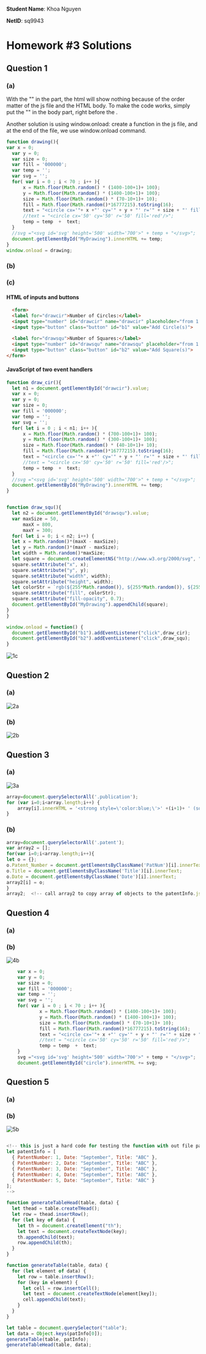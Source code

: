 **Student Name**:  Khoa Nguyen

**NetID**: sq9943

# Homework #3 Solutions

## Question 1 
### (a)

With the "<script src="drawing.js"></script>" in the <head> part, the html will show nothing because of the order matter of the js file and the HTML body. To make the code works, simply put the "<script src="drawing.js"></script>" in the body part, right before the </body>.

Another solution is using window.onload: create a function in the js file, and at the end of the file, we use window.onload command.

```javascript
function drawing(){
var x = 0;
  var y = 0;
  var size = 0;
  var fill = '000000';  
  var temp = '';
  var svg = '';
  for( var i = 0 ; i < 70 ; i++ ){
      x = Math.floor(Math.random() * (1400-100+1)+ 100);
      y = Math.floor(Math.random() * (1400-100+1)+ 100);
      size = Math.floor(Math.random() * (70-10+1)+ 10);
      fill = Math.floor(Math.random()*16777215).toString(16); 
      text = "<circle cx='"+ x +"' cy='" + y + "' r='" + size + "' fill='#" + fill + "'/>";
      //text = "<circle cx='50' cy='50' r='50' fill='red'/>";
      temp = temp  +  text;       
  }
  //svg ="<svg id='svg' height='500' width='700'>" + temp + "</svg>";
  document.getElementById("MyDrawing").innerHTML += temp;
}
window.onload = drawing;
```
### (b)

### (c)
#### HTML of inputs and buttons
```html
  <form>
  <label for="drawcir">Number of Circles:</label>
  <input type="number" id="drawcir" name="drawcir" placeholder="from 1 to 20" min="1" max="20" autocomplete="off">
  <input type="button" class="button" id="b1" value="Add Circle(s)">

  <label for="drawsqu">Number of Squares:</label>
  <input type="number" id="drawsqu" name="drawsqu" placeholder="from 1 to 20" min="1" max="20" autocomplete="off">
  <input type="button" class="button" id="b2" value="Add Square(s)">
</form>
```

#### JavaScript of two event handlers
```javascript
function draw_cir(){
  let n1 = document.getElementById("drawcir").value;
  var x = 0;
  var y = 0;
  var size = 0;
  var fill = '000000';  
  var temp = '';
  var svg = '';
  for( let i = 0 ; i < n1; i++ ){
      x = Math.floor(Math.random() * (700-100+1)+ 100);
      y = Math.floor(Math.random() * (300-100+1)+ 100);
      size = Math.floor(Math.random() * (40-10+1)+ 10);
      fill = Math.floor(Math.random()*16777215).toString(16); 
      text = "<circle cx='"+ x +"' cy='" + y + "' r='" + size + "' fill='#" + fill + "'/>";
      //text = "<circle cx='50' cy='50' r='50' fill='red'/>";
      temp = temp  +  text;       
  }
  //svg ="<svg id='svg' height='500' width='700'>" + temp + "</svg>";
  document.getElementById("MyDrawing").innerHTML += temp;
}


function draw_squ(){
  let n2 = document.getElementById("drawsqu").value;
  var maxSize = 50,
      maxX = 800,
      maxY = 300;
  for( let i = 0; i < n2; i++) {
  let x = Math.random()*(maxX - maxSize);
  let y = Math.random()*(maxY - maxSize);
  let width = Math.random()*maxSize;
  let square = document.createElementNS("http://www.w3.org/2000/svg", "rect");
  square.setAttribute("x", x);
  square.setAttribute("y", y);
  square.setAttribute("width", width);
  square.setAttribute("height", width);
  let colorStr = `rgb(${255*Math.random()}, ${255*Math.random()}, ${255*Math.random()})`;
  square.setAttribute("fill", colorStr);
  square.setAttribute("fill-opacity", 0.7);
  document.getElementById("MyDrawing").appendChild(square);
}
}

window.onload = function() {
  document.getElementById("b1").addEventListener("click",draw_cir);
  document.getElementById("b2").addEventListener("click",draw_squ);
}
```

![1c](images/1c.png)



## Question 2
### (a)

![2a](images/2a.png)

### (b)

![2b](images/2b.png)

## Question 3
### (a)

![3a](images/3a.png)

```javascript
array=document.querySelectorAll('.publication');
for (var i=0;i<array.length;i++) {
	array[i].innerHTML = '<strong style=\'color:blue;\'>' +(i+1)+ ' (sq9943). </strong>' +array[i].innerText;
}
```

### (b)
```javascript
array=document.querySelectorAll('.patent');
var array2 = [];
for(var i=0;i<array.length;i++){
let o = {};
o.Patent_Number = document.getElementsByClassName('PatNum')[i].innerText;
o.Title = document.getElementsByClassName('Title')[i].innerText;
o.Date = document.getElementsByClassName('Date')[i].innerText;
array2[i] = o;
}
array2;  <!-- call array2 to copy array of objects to the patentInfo.js -->
```

## Question 4
### (a)

### (b)
![4b](images/4b.png)

```javascript
	var x = 0;
	var y = 0;
	var size = 0;
	var fill = '000000';	
	var temp = '';
	var svg = '';
	for( var i = 0 ; i < 70 ; i++ ){
			x = Math.floor(Math.random() * (1400-100+1)+ 100);
			y = Math.floor(Math.random() * (1400-100+1)+ 100);
			size = Math.floor(Math.random() * (70-10+1)+ 10);
			fill = Math.floor(Math.random()*16777215).toString(16);	
			text = "<circle cx='"+ x +"' cy='" + y + "' r='" + size + "' fill='#" + fill + "'/>";
			//text = "<circle cx='50' cy='50' r='50' fill='red'/>";
			temp = temp  +  text;				
	}
	svg ="<svg id='svg' height='500' width='700'>" + temp + "</svg>";
	document.getElementById("circle").innerHTML += svg;
```

## Question 5
### (a) 

### (b)

![5b](images/5b.png)

```javascript

<!-- this is just a hard code for testing the function with out file patentInfo.js
let patentInfo = [
  { PatentNumber: 1, Date: "September", Title: "ABC" },
  { PatentNumber: 2, Date: "September", Title: "ABC" },
  { PatentNumber: 3, Date: "September", Title: "ABC" },
  { PatentNumber: 4, Date: "September", Title: "ABC" },
  { PatentNumber: 5, Date: "September", Title: "ABC" }
];
-->

function generateTableHead(table, data) {
  let thead = table.createTHead();
  let row = thead.insertRow();
  for (let key of data) {
    let th = document.createElement("th");
    let text = document.createTextNode(key);
    th.appendChild(text);
    row.appendChild(th);
  }
}

function generateTable(table, data) {
  for (let element of data) {
    let row = table.insertRow();
    for (key in element) {
      let cell = row.insertCell();
      let text = document.createTextNode(element[key]);
      cell.appendChild(text);
    }
  }
}

let table = document.querySelector("table");
let data = Object.keys(patInfo[0]);
generateTable(table, patInfo);
generateTableHead(table, data);
```